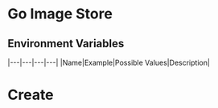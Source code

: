 # Go Image Store

## Environment Variables
|---|---|---|---|
|Name|Example|Possible Values|Description|

# Create